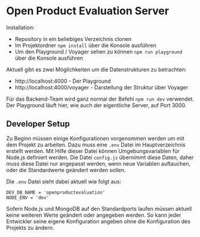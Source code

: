 # Open Product Evaluation Server

Installation:
* Repository in ein beliebiges Verzeichnis clonen
* Im Projektordner `npm install` über die Konsole ausführen
* Um den Playground / Voyager sehen zu können `npm run playground` über die Konsole ausführen

Aktuell gibt es zwei Möglichkeiten um die Datenstrukturen zu betrachten:

* http://localhost:4000 - Der Playground
* http://localhost:4000/voyager - Darstellung der Struktur über Voyager

Für das Backend-Team wird ganz normal der Befehl `npm run dev` verwendet. Der Playground läuft hier, wie auch der eigentliche Server, auf Port 3000.

## Developer Setup

Zu Beginn müssen einige Konfigurationen vorgenommen werden um mit dem Projekt zu arbeiten.
Dazu muss eine `.env` Datei im Hauptverzeichnis erstellt werden. Mit Hilfe dieser Datei können Umgebungsvariablen 
für Node.js definiert werden. Die Datei `config.js` übernimmt diese Daten, daher muss diese Datei nur angepasst werden,
wenn neue Variablen auftauchen, oder die Standardwerte geändert werden sollen.

Die `.env` Datei sieht dabei aktuell wie folgt aus:

```
DEV_DB_NAME = 'openproductevaluation'
NODE_ENV = 'dev'
```

Sofern Node.js und MongoDB auf den Standardports laufen müssen aktuell keine weiteren Werte geändert oder angegeben werden.
So kann jeder Entwickler seine eigene Konfiguration angeben ohne die Konfiguration des Projekts zu ändern.